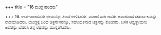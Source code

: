 +++
title = "16 ಮುನ್ದೆ ಹರಿದರು"

+++
16. ಉಪ-ಪಾಂಡವರು ಭೀಮನನ್ನು ಹಿಂದೆ ಉಳಿಸಿದರು. ಮುಂದೆ ಸಾಗಿ ಅವರು ಅಪಾರವಾದ ಚತುರ್ಬಲವನ್ನು ನಾಶಮಾಡಿದರು. ಯುದ್ಧಕ್ಕೆ ಬಂದ ಚಿತ್ರಸೇನನನ್ನೂ, ಸಹಾಯಕನಾದ ಚಿತ್ರನನ್ನು ಕೊಂದರು. ಬಳಿಕ ಆಶ್ವತ್ಥಾಮನು ಅವರನ್ನು ಬೆದರಿಸಿ ತನ್ನ ರಥವನ್ನು ಮುನ್ನಡೆಸಿದನು.